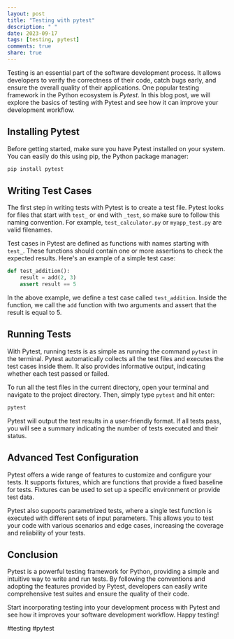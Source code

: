 ```yaml
---
layout: post
title: "Testing with pytest"
description: " "
date: 2023-09-17
tags: [testing, pytest]
comments: true
share: true
---
```


Testing is an essential part of the software development process. It allows developers to verify the correctness of their code, catch bugs early, and ensure the overall quality of their applications. One popular testing framework in the Python ecosystem is *Pytest*. In this blog post, we will explore the basics of testing with Pytest and see how it can improve your development workflow.

## Installing Pytest

Before getting started, make sure you have Pytest installed on your system. You can easily do this using pip, the Python package manager:

```python
pip install pytest
```

## Writing Test Cases

The first step in writing tests with Pytest is to create a test file. Pytest looks for files that start with `test_` or end with `_test`, so make sure to follow this naming convention. For example, `test_calculator.py` or `myapp_test.py` are valid filenames.

Test cases in Pytest are defined as functions with names starting with `test_`. These functions should contain one or more assertions to check the expected results. Here's an example of a simple test case:

```python
def test_addition():
    result = add(2, 3)
    assert result == 5
```

In the above example, we define a test case called `test_addition`. Inside the function, we call the `add` function with two arguments and assert that the result is equal to 5.

## Running Tests

With Pytest, running tests is as simple as running the command `pytest` in the terminal. Pytest automatically collects all the test files and executes the test cases inside them. It also provides informative output, indicating whether each test passed or failed.

To run all the test files in the current directory, open your terminal and navigate to the project directory. Then, simply type `pytest` and hit enter:

```bash
pytest
```

Pytest will output the test results in a user-friendly format. If all tests pass, you will see a summary indicating the number of tests executed and their status.

## Advanced Test Configuration

Pytest offers a wide range of features to customize and configure your tests. It supports fixtures, which are functions that provide a fixed baseline for tests. Fixtures can be used to set up a specific environment or provide test data.

Pytest also supports parametrized tests, where a single test function is executed with different sets of input parameters. This allows you to test your code with various scenarios and edge cases, increasing the coverage and reliability of your tests.

## Conclusion

Pytest is a powerful testing framework for Python, providing a simple and intuitive way to write and run tests. By following the conventions and adopting the features provided by Pytest, developers can easily write comprehensive test suites and ensure the quality of their code.

Start incorporating testing into your development process with Pytest and see how it improves your software development workflow. Happy testing!

\#testing #pytest